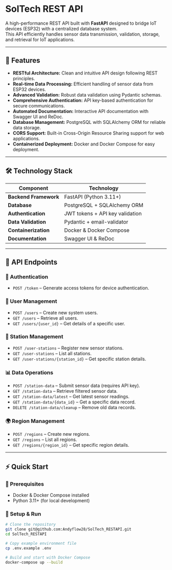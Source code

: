 # SolTech REST API

A high-performance REST API built with **FastAPI** designed to bridge IoT devices (ESP32) with a centralized database system.  
This API efficiently handles sensor data transmission, validation, storage, and retrieval for IoT applications.

---

## 🚀 Features

- **RESTful Architecture:** Clean and intuitive API design following REST principles.  
- **Real-time Data Processing:** Efficient handling of sensor data from ESP32 devices.  
- **Advanced Validation:** Robust data validation using Pydantic schemas.  
- **Comprehensive Authentication:** API key-based authentication for secure communications.  
- **Automated Documentation:** Interactive API documentation with Swagger UI and ReDoc.  
- **Database Management:** PostgreSQL with SQLAlchemy ORM for reliable data storage.  
- **CORS Support:** Built-in Cross-Origin Resource Sharing support for web applications.  
- **Containerized Deployment:** Docker and Docker Compose for easy deployment.  

---

## 🛠️ Technology Stack

| Component             | Technology                          |
|----------------------|-----------------------------------|
| **Backend Framework** | FastAPI (Python 3.11+)            |
| **Database**          | PostgreSQL + SQLAlchemy ORM       |
| **Authentication**    | JWT tokens + API key validation   |
| **Data Validation**   | Pydantic + email-validator        |
| **Containerization**  | Docker & Docker Compose           |
| **Documentation**     | Swagger UI & ReDoc                |

---

## 🔗 API Endpoints

### 🔑 Authentication
- `POST /token` – Generate access tokens for device authentication.

### 👤 User Management
- `POST /users` – Create new system users.  
- `GET /users` – Retrieve all users.  
- `GET /users/{user_id}` – Get details of a specific user.  

### 📡 Station Management
- `POST /user-stations` – Register new sensor stations.  
- `GET /user-stations` – List all stations.  
- `GET /user-stations/{station_id}` – Get specific station details.  

### 📊 Data Operations
- `POST /station-data` – Submit sensor data (requires API key).  
- `GET /station-data` – Retrieve filtered sensor data.  
- `GET /station-data/latest` – Get latest sensor readings.  
- `GET /station-data/{data_id}` – Get a specific data record.  
- `DELETE /station-data/cleanup` – Remove old data records.  

### 🌍 Region Management
- `POST /regions` – Create new regions.  
- `GET /regions` – List all regions.  
- `GET /regions/{region_id}` – Get specific region details.  

---

## ⚡ Quick Start

### 🔹 Prerequisites
- Docker & Docker Compose installed  
- Python 3.11+ (for local development)

### 🔹 Setup & Run

```bash
# Clone the repository
git clone git@github.com:Andyflow28/SolTech_RESTAPI.git
cd SolTech_RESTAPI

# Copy example environment file
cp .env.example .env

# Build and start with Docker Compose
docker-compose up --build
